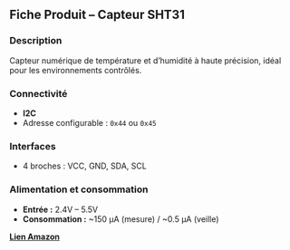 ## Fiche Produit – **Capteur SHT31**

### Description

Capteur numérique de température et d’humidité à haute précision, idéal pour les environnements contrôlés.

### Connectivité

* **I2C**
* Adresse configurable : `0x44` ou `0x45`

### Interfaces

* 4 broches : VCC, GND, SDA, SCL

### Alimentation et consommation

* **Entrée :** 2.4V – 5.5V
* **Consommation :** \~150 µA (mesure) / \~0.5 µA (veille)

[**Lien Amazon**](www.amazon.fr/gp/product/B08F56DZKH/ref=ox_sc_act_title_1?smid=APV2GPY83EJNN&psc=1)
